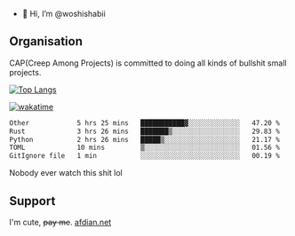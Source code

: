 - 👋 Hi, I’m @woshishabii

## Organisation

CAP(Creep Among Projects) is committed to doing all kinds of bullshit small projects.

[![Top Langs](https://github-readme-stats.vercel.app/api/top-langs/?username=woshishabii&layout=compact)](https://github.com/anuraghazra/github-readme-stats)

[![wakatime](https://wakatime.com/badge/user/34d02784-acc1-4a16-82d7-33fdb53c4ed6.svg)](https://wakatime.com/@34d02784-acc1-4a16-82d7-33fdb53c4ed6)


<!--START_SECTION:waka-->

```txt
Other            5 hrs 25 mins   ███████████▓░░░░░░░░░░░░░   47.20 %
Rust             3 hrs 26 mins   ███████▒░░░░░░░░░░░░░░░░░   29.83 %
Python           2 hrs 26 mins   █████▒░░░░░░░░░░░░░░░░░░░   21.17 %
TOML             10 mins         ▒░░░░░░░░░░░░░░░░░░░░░░░░   01.56 %
GitIgnore file   1 min           ░░░░░░░░░░░░░░░░░░░░░░░░░   00.19 %
```

<!--END_SECTION:waka-->

Nobody ever watch this shit lol

## Support
I'm cute, ~~pay me~~.
[afdian.net](https://afdian.com/a/woshishabi)

<!---
woshishabii/woshishabii is a ✨ special ✨ repository because its `README.md` (this file) appears on your GitHub profile.
You can click the Preview link to take a look at your changes.
--->
